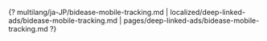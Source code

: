 {? multilang/ja-JP/bidease-mobile-tracking.md | localized/deep-linked-ads/bidease-mobile-tracking.md | pages/deep-linked-ads/bidease-mobile-tracking.md ?}
